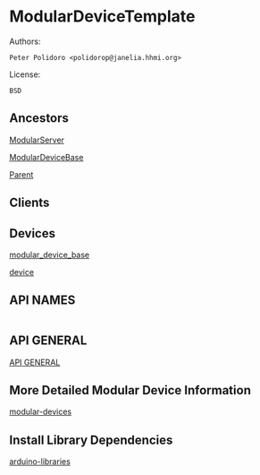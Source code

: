 # ModularDeviceTemplate

Authors:

    Peter Polidoro <polidorop@janelia.hhmi.org>

License:

    BSD

## Ancestors

[ModularServer](https://github.com/janelia-arduino/ModularServer)

[ModularDeviceBase](https://github.com/janelia-arduino/ModularDeviceBase)

[Parent](https://github.com/janelia-arduino/Parent)

## Clients

## Devices

[modular_device_base](https://github.com/janelia-modular-devices/modular_device_base.git)

[device](https://github.com/janelia-modular-devices/device.git)

## API NAMES

```json
```

## API GENERAL

[API GENERAL](./api/)

## More Detailed Modular Device Information

[modular-devices](https://github.com/janelia-modular-devices/modular-devices)

## Install Library Dependencies

[arduino-libraries](https://github.com/janelia-arduino/arduino-libraries)
